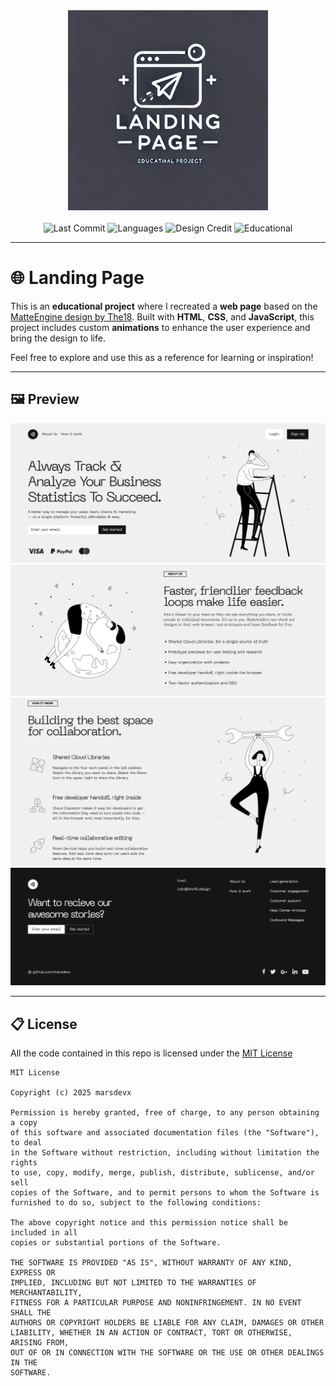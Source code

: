 <div align="center">
  <img src="assets/logo.jpg" width="320px" alt="Landing Page">
</div>

<br>

<div align="center">
  <img src="https://custom-icon-badges.demolab.com/github/last-commit/marsdevx/landing-page?logoColor=white&labelColor=2C2C2C&label=Last%20Commit&color=8A2BE2&logo=mark-github" alt="Last Commit">
  <img src="https://custom-icon-badges.demolab.com/static/v1?logoColor=white&labelColor=2C2C2C&label=Languages&message=HTML%20%7C%20CSS%20%7C%20JS&color=D32F2F&logo=file-code" alt="Languages">
  <img src="https://custom-icon-badges.demolab.com/static/v1?logoColor=white&labelColor=2C2C2C&label=Design&message=MatteEngine%20The18&color=748ADB&logo=file-media" alt="Design Credit">
  <img src="https://custom-icon-badges.demolab.com/static/v1?logoColor=white&labelColor=2C2C2C&label=Purpose&message=Educational&color=F47F42&logo=mortar-board" alt="Educational">
</div>

---

# 🌐 Landing Page

This is an **educational project** where I recreated a **web page** based on the [MatteEngine design by The18](https://the18.design/freebies/matteengine). Built with **HTML**, **CSS**, and **JavaScript**, this project includes custom **animations** to enhance the user experience and bring the design to life.

Feel free to explore and use this as a reference for learning or inspiration!

---

## 🖼️ Preview

<div align="center">
  <img src="assets/preview1.png" alt="Preview">
  <img src="assets/preview2.png" alt="Preview">
  <img src="assets/preview3.png" alt="Preview">
  <img src="assets/preview4.png" alt="Preview">
</div>

---

## 📋 License

All the code contained in this repo is licensed under the [MIT License](LICENSE)

```
MIT License

Copyright (c) 2025 marsdevx

Permission is hereby granted, free of charge, to any person obtaining a copy
of this software and associated documentation files (the "Software"), to deal
in the Software without restriction, including without limitation the rights
to use, copy, modify, merge, publish, distribute, sublicense, and/or sell
copies of the Software, and to permit persons to whom the Software is
furnished to do so, subject to the following conditions:

The above copyright notice and this permission notice shall be included in all
copies or substantial portions of the Software.

THE SOFTWARE IS PROVIDED "AS IS", WITHOUT WARRANTY OF ANY KIND, EXPRESS OR
IMPLIED, INCLUDING BUT NOT LIMITED TO THE WARRANTIES OF MERCHANTABILITY,
FITNESS FOR A PARTICULAR PURPOSE AND NONINFRINGEMENT. IN NO EVENT SHALL THE
AUTHORS OR COPYRIGHT HOLDERS BE LIABLE FOR ANY CLAIM, DAMAGES OR OTHER
LIABILITY, WHETHER IN AN ACTION OF CONTRACT, TORT OR OTHERWISE, ARISING FROM,
OUT OF OR IN CONNECTION WITH THE SOFTWARE OR THE USE OR OTHER DEALINGS IN THE
SOFTWARE.
```